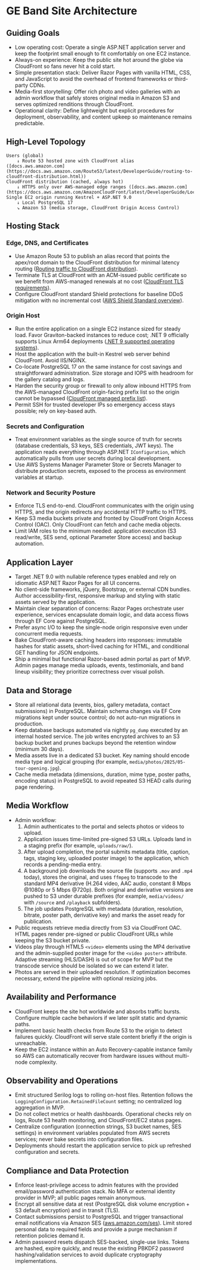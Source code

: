 # GE Band Site Architecture

## Guiding Goals
- Low operating cost: Operate a single ASP.NET application server and keep the footprint small enough to fit comfortably on one EC2 instance.
- Always-on experience: Keep the public site hot around the globe via CloudFront so fans never hit a cold start.
- Simple presentation stack: Deliver Razor Pages with vanilla HTML, CSS, and JavaScript to avoid the overhead of frontend frameworks or third-party CDNs.
- Media-first storytelling: Offer rich photo and video galleries with an admin workflow that safely stores original media in Amazon S3 and serves optimized renditions through CloudFront.
- Operational clarity: Define lightweight but explicit procedures for deployment, observability, and content upkeep so maintenance remains predictable.

## High-Level Topology
```
Users (global)
    ↓ Route 53 hosted zone with CloudFront alias ([docs.aws.amazon.com](https://docs.aws.amazon.com/Route53/latest/DeveloperGuide/routing-to-cloudfront-distribution.html))
CloudFront distribution (cached, always hot)
    ↓ HTTPS only over AWS-managed edge ranges ([docs.aws.amazon.com](https://docs.aws.amazon.com/AmazonCloudFront/latest/DeveloperGuide/LocationsOfEdgeServers.html))
Single EC2 origin running Kestrel + ASP.NET 9.0
    ↓ Local PostgreSQL 17
    ↘ Amazon S3 (media storage, CloudFront Origin Access Control)
```

## Hosting Stack
### Edge, DNS, and Certificates
- Use Amazon Route 53 to publish an alias record that points the apex/root domain to the CloudFront distribution for minimal latency routing ([Routing traffic to CloudFront distribution](https://docs.aws.amazon.com/Route53/latest/DeveloperGuide/routing-to-cloudfront-distribution.html)).
- Terminate TLS at CloudFront with an ACM-issued public certificate so we benefit from AWS-managed renewals at no cost ([CloudFront TLS requirements](https://docs.aws.amazon.com/AmazonCloudFront/latest/DeveloperGuide/cnames-and-https-requirements.html)).
- Configure CloudFront standard Shield protections for baseline DDoS mitigation with no incremental cost ([AWS Shield Standard overview](https://docs.aws.amazon.com/waf/latest/developerguide/ddos-standard-summary.html)).

### Origin Host
- Run the entire application on a single EC2 instance sized for steady load. Favor Graviton-backed instances to reduce cost; .NET 9 officially supports Linux Arm64 deployments ([.NET 9 supported operating systems](https://raw.githubusercontent.com/dotnet/core/main/release-notes/9.0/supported-os.md)).
- Host the application with the built-in Kestrel web server behind CloudFront. Avoid IIS/NGINX.
- Co-locate PostgreSQL 17 on the same instance for cost savings and straightforward administration. Size storage and IOPS with headroom for the gallery catalog and logs.
- Harden the security group or firewall to only allow inbound HTTPS from the AWS-managed CloudFront origin-facing prefix list so the origin cannot be bypassed ([CloudFront managed prefix list](https://aws.amazon.com/blogs/networking-and-content-delivery/limit-access-to-your-origins-using-the-aws-managed-prefix-list-for-amazon-cloudfront/)).
- Permit SSH for trusted developer IPs so emergency access stays possible; rely on key-based auth.

### Secrets and Configuration
- Treat environment variables as the single source of truth for secrets (database credentials, S3 keys, SES credentials, JWT keys). The application reads everything through ASP.NET `IConfiguration`, which automatically pulls from user secrets during local development.
- Use AWS Systems Manager Parameter Store or Secrets Manager to distribute production secrets, exposed to the process as environment variables at startup.

### Network and Security Posture
- Enforce TLS end-to-end. CloudFront communicates with the origin using HTTPS, and the origin redirects any accidental HTTP traffic to HTTPS.
- Keep S3 media buckets private and fronted by CloudFront Origin Access Control (OAC). Only CloudFront can fetch and cache media objects.
- Limit IAM roles to the minimum needed: application execution (S3 read/write, SES send, optional Parameter Store access) and backup automation.

## Application Layer
- Target .NET 9.0 with nullable reference types enabled and rely on idiomatic ASP.NET Razor Pages for all UI concerns.
- No client-side frameworks, jQuery, Bootstrap, or external CDN bundles. Author accessibility-first, responsive markup and styling with static assets served by the application.
- Maintain clear separation of concerns: Razor Pages orchestrate user experience, services encapsulate domain logic, and data access flows through EF Core against PostgreSQL.
- Prefer async I/O to keep the single-node origin responsive even under concurrent media requests.
- Bake CloudFront-aware caching headers into responses: immutable hashes for static assets, short-lived caching for HTML, and conditional GET handling for JSON endpoints.
- Ship a minimal but functional Razor-based admin portal as part of MVP. Admin pages manage media uploads, events, testimonials, and band lineup visibility; they prioritize correctness over visual polish.

## Data and Storage
- Store all relational data (events, bios, gallery metadata, contact submissions) in PostgreSQL. Maintain schema changes via EF Core migrations kept under source control; do not auto-run migrations in production.
- Keep database backups automated via nightly `pg_dump` executed by an internal hosted service. The job writes encrypted archives to an S3 backup bucket and prunes backups beyond the retention window (minimum 30 days).
- Media assets live in a dedicated S3 bucket. Key naming should encode media type and logical grouping (for example, `media/photos/2025/05-tour-opening.jpg`).
- Cache media metadata (dimensions, duration, mime type, poster paths, encoding status) in PostgreSQL to avoid repeated S3 HEAD calls during page rendering.

## Media Workflow
- Admin workflow:
  1. Admin authenticates to the portal and selects photos or videos to upload.
  2. Application issues time-limited pre-signed S3 URLs. Uploads land in a staging prefix (for example, `uploads/raw/`).
  3. After upload completion, the portal submits metadata (title, caption, tags, staging key, uploaded poster image) to the application, which records a pending-media entry.
  4. A background job downloads the source file (supports `.mov` and `.mp4` today), stores the original, and uses `ffmpeg` to transcode to the standard MP4 derivative (H.264 video, AAC audio, constant 8 Mbps @1080p or 5 Mbps @720p). Both original and derivative versions are pushed to S3 under durable prefixes (for example, `media/videos/` with `/source` and `/playback` subfolders).
  5. The job updates PostgreSQL with metadata (duration, resolution, bitrate, poster path, derivative key) and marks the asset ready for publication.
- Public requests retrieve media directly from S3 via CloudFront OAC. HTML pages render pre-signed or public CloudFront URLs while keeping the S3 bucket private.
- Videos play through HTML5 `<video>` elements using the MP4 derivative and the admin-supplied poster image for the `<video poster>` attribute. Adaptive streaming (HLS/DASH) is out of scope for MVP but the transcode service should be isolated so we can extend it later.
- Photos are served in their uploaded resolution. If optimization becomes necessary, extend the pipeline with optional resizing jobs.

## Availability and Performance
- CloudFront keeps the site hot worldwide and absorbs traffic bursts. Configure multiple cache behaviors if we later split static and dynamic paths.
- Implement basic health checks from Route 53 to the origin to detect failures quickly. CloudFront will serve stale content briefly if the origin is unreachable.
- Keep the EC2 instance within an Auto Recovery-capable instance family so AWS can automatically recover from hardware issues without multi-node complexity.

## Observability and Operations
- Emit structured Serilog logs to rolling on-host files. Retention follows the `LoggingConfiguration.RetainedFileCount` setting; no centralized log aggregation in MVP.
- Do not collect metrics or health dashboards. Operational checks rely on logs, Route 53 health monitoring, and CloudFront/EC2 status pages.
- Centralize configuration (connection strings, S3 bucket names, SES settings) in environment variables populated from AWS secrets services; never bake secrets into configuration files.
- Deployments should restart the application service to pick up refreshed configuration and secrets.

## Compliance and Data Protection
- Enforce least-privilege access to admin features with the provided email/password authentication stack. No MFA or external identity provider in MVP; all public pages remain anonymous.
- Encrypt all sensitive data at rest (PostgreSQL disk volume encryption + S3 default encryption) and in transit (TLS).
- Contact submissions persist to PostgreSQL and trigger transactional email notifications via Amazon SES ([aws.amazon.com/ses](https://aws.amazon.com/ses/)). Limit stored personal data to required fields and provide a purge mechanism if retention policies demand it.
- Admin password resets dispatch SES-backed, single-use links. Tokens are hashed, expire quickly, and reuse the existing PBKDF2 password hashing/validation services to avoid duplicate cryptography implementations.
